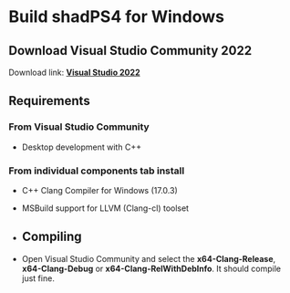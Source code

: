 <!--
SPDX-FileCopyrightText: 2024 shadPS4 Emulator Project
SPDX-License-Identifier: GPL-2.0-or-later
-->

# Build shadPS4 for Windows

## Download Visual Studio Community 2022

Download link: [**Visual Studio 2022**](https://visualstudio.microsoft.com/vs/)

## Requirements

### From Visual Studio Community

- Desktop development with C++

### From individual components tab install

- C++ Clang Compiler for Windows (17.0.3)
- MSBuild support for LLVM (Clang-cl) toolset

- ## Compiling

- Open Visual Studio Community and select the **x64-Clang-Release**, **x64-Clang-Debug** or **x64-Clang-RelWithDebInfo**. It should compile just fine.
